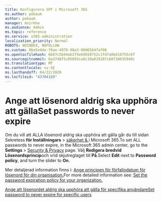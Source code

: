 ```yaml
---
title: Konfigurera SPF i Microsoft 365
ms.author: pebaum
author: pebaum
manager: mnirkhe
ms.audience: Admin
ms.topic: reference
ms.service: o365-administration
localization_priority: Normal
ROBOTS: NOINDEX, NOFOLLOW
ms.custom: 0ba5e44e-f0ae-4978-98a3-90065447af08
ms.openlocfilehash: 6b87c5b44ab275e69b58752c1fdfa8b416755c6f
ms.sourcegitcommit: 6a3748f5c05693ca0c19a829287cb8f30635940c
ms.translationtype: MT
ms.contentlocale: sv-SE
ms.lasthandoff: 04/22/2020
ms.locfileid: "43784169"
---
```

# <a name="set-passwords-to-never-expire"></a><span data-ttu-id="12358-102">Ange att lösenord aldrig ska upphöra att gälla</span><span class="sxs-lookup"><span data-stu-id="12358-102">Set passwords to never expire</span></span> 

<span data-ttu-id="12358-103">Om du vill att ALLA lösenord aldrig ska upphöra att gälla går du till sidan Sekretess **för Inställningars** > [säkerhet &amp; ](https://portal.office.com/adminportal/home#/settings/security) i Microsoft 365.</span><span class="sxs-lookup"><span data-stu-id="12358-103">To set ALL passwords to never expire, in the Microsoft 365 admin center, go to the **Settings** > [Security &amp; Privacy](https://portal.office.com/adminportal/home#/settings/security) page.</span></span> <span data-ttu-id="12358-104">Välj **Redigera** **bredvid Lösenordsprincip**och vrid skjutreglaget till **På**.</span><span class="sxs-lookup"><span data-stu-id="12358-104">Select **Edit** next to **Password policy**, and turn the slider to **On**.</span></span>
  
<span data-ttu-id="12358-105">Mer detaljerad information finns i: [Ange principen för förfallodatum för lösenord för din organisation.](https://docs.microsoft.com/office365/admin/manage/set-password-expiration-policy)</span><span class="sxs-lookup"><span data-stu-id="12358-105">For more detailed information see: [Set the password expiration policy for your organization.](https://docs.microsoft.com/office365/admin/manage/set-password-expiration-policy)</span></span>
  
[<span data-ttu-id="12358-106">Ange att lösenordet aldrig ska upphöra att gälla för specifika användare</span><span class="sxs-lookup"><span data-stu-id="12358-106">Set password to never expire for specific users</span></span>](https://docs.microsoft.com/office365/admin/add-users/set-password-to-never-expire)
  
